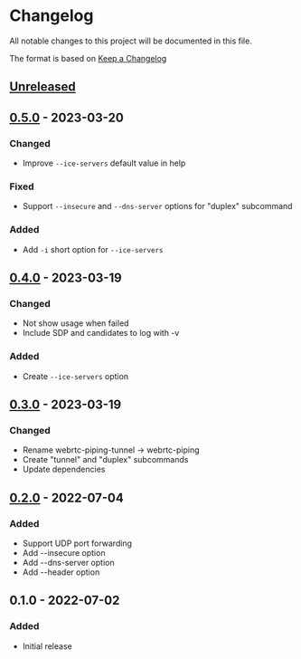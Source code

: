 # Changelog
All notable changes to this project will be documented in this file.

The format is based on [Keep a Changelog](http://keepachangelog.com/en/1.0.0/)

## [Unreleased]

## [0.5.0] - 2023-03-20
### Changed
* Improve `--ice-servers` default value in help

### Fixed
* Support `--insecure` and `--dns-server` options for "duplex" subcommand

### Added
* Add `-i` short option for `--ice-servers`

## [0.4.0] - 2023-03-19
### Changed
* Not show usage when failed
* Include SDP and candidates to log with -v

### Added
* Create `--ice-servers` option

## [0.3.0] - 2023-03-19
### Changed
* Rename webrtc-piping-tunnel → webrtc-piping
* Create "tunnel" and "duplex" subcommands
* Update dependencies

## [0.2.0] - 2022-07-04
### Added
* Support UDP port forwarding
* Add --insecure option
* Add --dns-server option
* Add --header option

## 0.1.0 - 2022-07-02
### Added
* Initial release

[Unreleased]: https://github.com/nwtgck/go-webrtc-piping/compare/v0.5.0...HEAD
[0.5.0]: https://github.com/nawtgck/go-webrtc-piping/compare/v0.4.0...v0.5.0
[0.4.0]: https://github.com/nwtgck/go-webrtc-piping/compare/v0.3.0...v0.4.0
[0.3.0]: https://github.com/nwtgck/go-webrtc-piping/compare/v0.2.0...v0.3.0
[0.2.0]: https://github.com/nwtgck/go-webrtc-piping/compare/v0.1.0...v0.2.0
